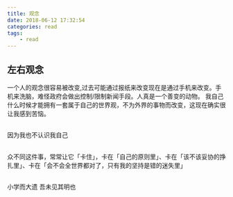 ```yaml
---
title: 观念
date: 2018-06-12 17:32:54
categories: read
tags: 
    - read
---
```


## 左右观念
一个人的观念很容易被改变,过去可能通过报纸来改变现在是通过手机来改变。手机来洗脑，难怪政府会做出控制/限制新闻手段。人真是一个善变的动物。
我自己什么时候才能拥有一套属于自己的世界观，不为外界的事物而改变，这现在确实很让我感到苦恼。

## 
因为我也不认识我自己

##
众不同这件事，常常让它「卡住」，卡在「自己的原则里」、卡在「该不该妥协的挣扎里」、卡在「会不会全世界都对了，只有我的坚持是错的迷失里」

##
小学而大遗 吾未见其明也